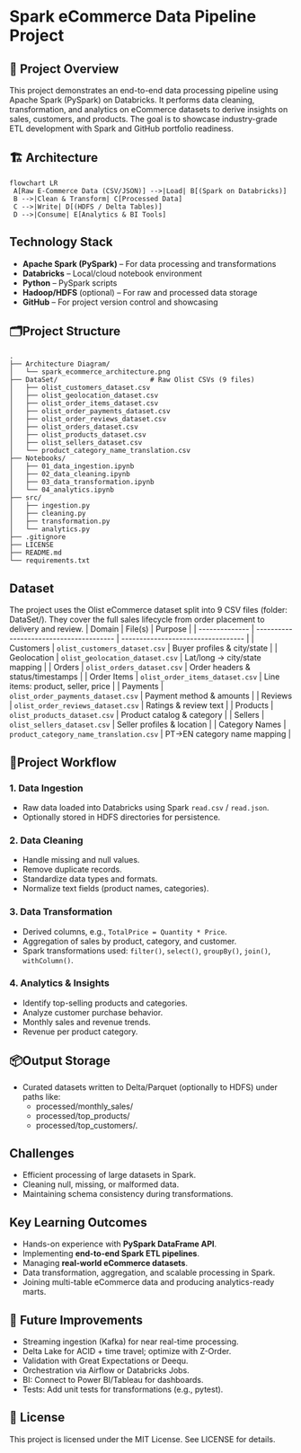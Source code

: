 # Spark eCommerce Data Pipeline Project

## 📌 Project Overview
This project demonstrates an end-to-end data processing pipeline using Apache Spark (PySpark) on Databricks.
It performs data cleaning, transformation, and analytics on eCommerce datasets to derive insights on sales, customers, and products.
The goal is to showcase industry-grade ETL development with Spark and GitHub portfolio readiness.


## 🏗️ Architecture
 ```text
flowchart LR
  A[Raw E‑Commerce Data (CSV/JSON)] -->|Load| B[(Spark on Databricks)]
  B -->|Clean & Transform| C[Processed Data]
  C -->|Write| D[(HDFS / Delta Tables)]
  D -->|Consume| E[Analytics & BI Tools]
 ```

## Technology Stack
- **Apache Spark (PySpark)** – For data processing and transformations
- **Databricks** – Local/cloud notebook environment
- **Python** – PySpark scripts
- **Hadoop/HDFS** (optional) – For raw and processed data storage
- **GitHub** – For project version control and showcasing

  
## 🗂️Project Structure
 ```text
.
├── Architecture Diagram/
│   └── spark_ecommerce_architecture.png
├── DataSet/                       # Raw Olist CSVs (9 files)
│   ├── olist_customers_dataset.csv
│   ├── olist_geolocation_dataset.csv
│   ├── olist_order_items_dataset.csv
│   ├── olist_order_payments_dataset.csv
│   ├── olist_order_reviews_dataset.csv
│   ├── olist_orders_dataset.csv
│   ├── olist_products_dataset.csv
│   ├── olist_sellers_dataset.csv
│   └── product_category_name_translation.csv
├── Notebooks/
│   ├── 01_data_ingestion.ipynb
│   ├── 02_data_cleaning.ipynb
│   ├── 03_data_transformation.ipynb
│   └── 04_analytics.ipynb
├── src/
│   ├── ingestion.py
│   ├── cleaning.py
│   ├── transformation.py
│   └── analytics.py
├── .gitignore
├── LICENSE
├── README.md
└── requirements.txt

 ```

## Dataset
The project uses the Olist eCommerce dataset split into 9 CSV files (folder: DataSet/). They cover the full sales lifecycle from order placement to delivery and review.
| Domain         | File(s)                                 | Purpose                            |
| -------------- | --------------------------------------- | ---------------------------------- |
| Customers      | `olist_customers_dataset.csv`           | Buyer profiles & city/state        |
| Geolocation    | `olist_geolocation_dataset.csv`         | Lat/long → city/state mapping      |
| Orders         | `olist_orders_dataset.csv`              | Order headers & status/timestamps  |
| Order Items    | `olist_order_items_dataset.csv`         | Line items: product, seller, price |
| Payments       | `olist_order_payments_dataset.csv`      | Payment method & amounts           |
| Reviews        | `olist_order_reviews_dataset.csv`       | Ratings & review text              |
| Products       | `olist_products_dataset.csv`            | Product catalog & category         |
| Sellers        | `olist_sellers_dataset.csv`             | Seller profiles & location         |
| Category Names | `product_category_name_translation.csv` | PT→EN category name mapping        |



## 📜Project Workflow

### 1. Data Ingestion
- Raw data loaded into Databricks using Spark `read.csv` / `read.json`.
- Optionally stored in HDFS directories for persistence.

### 2. Data Cleaning
- Handle missing and null values.
- Remove duplicate records.
- Standardize data types and formats.
- Normalize text fields (product names, categories).

### 3. Data Transformation
- Derived columns, e.g., `TotalPrice = Quantity * Price`.
- Aggregation of sales by product, category, and customer.
- Spark transformations used: `filter()`, `select()`, `groupBy()`, `join()`, `withColumn()`.

### 4. Analytics & Insights
- Identify top-selling products and categories.
- Analyze customer purchase behavior.
- Monthly sales and revenue trends.
- Revenue per product category.

## 📦Output Storage
- Curated datasets written to Delta/Parquet (optionally to HDFS) under paths like:
   - processed/monthly_sales/
   - processed/top_products/
   - processed/top_customers/.


## Challenges
- Efficient processing of large datasets in Spark.
- Cleaning null, missing, or malformed data.
- Maintaining schema consistency during transformations.


## Key Learning Outcomes
- Hands-on experience with **PySpark DataFrame API**.
- Implementing **end-to-end Spark ETL pipelines**.
- Managing **real-world eCommerce datasets**.
- Data transformation, aggregation, and scalable processing in Spark.
- Joining multi-table eCommerce data and producing analytics-ready marts.


## 🔭 Future Improvements
- Streaming ingestion (Kafka) for near real-time processing.
- Delta Lake for ACID + time travel; optimize with Z-Order.
- Validation with Great Expectations or Deequ.
- Orchestration via Airflow or Databricks Jobs.
- BI: Connect to Power BI/Tableau for dashboards.
- Tests: Add unit tests for transformations (e.g., pytest).

 ## 📄 License
This project is licensed under the MIT License. See LICENSE for details.



